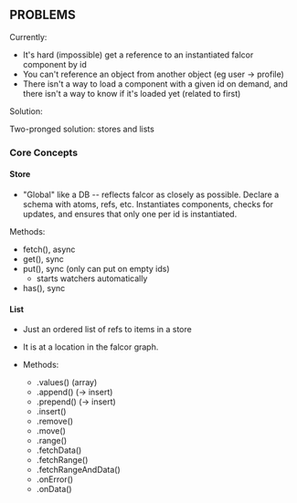 ## PROBLEMS

Currently:

- It's hard (impossible) get a reference to an instantiated falcor component by id
- You can't reference an object from another object (eg user -> profile)
- There isn't a way to load a component with a given id on demand, and there isn't a way to know if it's loaded yet (related to first)

Solution:

Two-pronged solution: stores and lists

### Core Concepts

#### Store

- "Global" like a DB -- reflects falcor as closely as possible. Declare a schema with atoms, refs, etc. Instantiates components, checks for updates, and ensures that only one per id is instantiated.

Methods:

- fetch(), async
- get(), sync
- put(), sync (only can put on empty ids)
  - starts watchers automatically
- has(), sync

#### List

- Just an ordered list of refs to items in a store
- It is at a location in the falcor graph.

- Methods:
  - .values() (array)
  - .append() (-> insert)
  - .prepend() (-> insert)
  - .insert()
  - .remove()
  - .move()
  - .range()
  - .fetchData()
  - .fetchRange()
  - .fetchRangeAndData()
  - .onError()
  - .onData()

